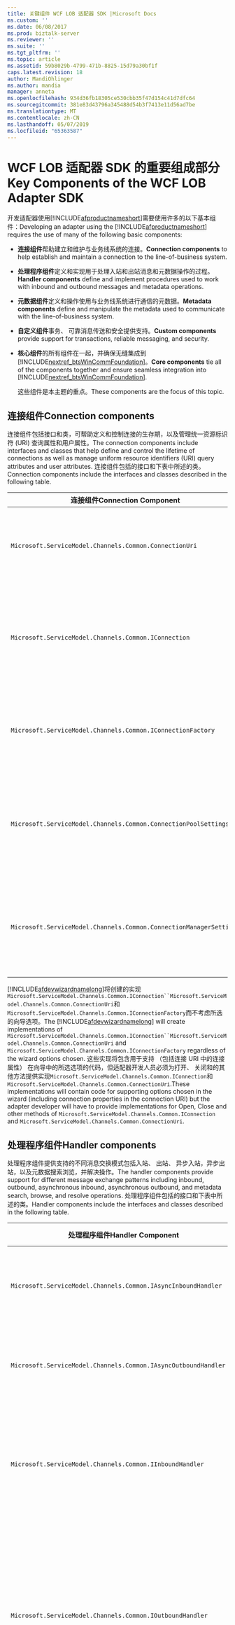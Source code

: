 ```yaml
---
title: 关键组件 WCF LOB 适配器 SDK |Microsoft Docs
ms.custom: ''
ms.date: 06/08/2017
ms.prod: biztalk-server
ms.reviewer: ''
ms.suite: ''
ms.tgt_pltfrm: ''
ms.topic: article
ms.assetid: 59b8029b-4799-471b-8825-15d79a30bf1f
caps.latest.revision: 18
author: MandiOhlinger
ms.author: mandia
manager: anneta
ms.openlocfilehash: 934d36fb18305ce530cbb35f47d154c41d7dfc64
ms.sourcegitcommit: 381e83d43796a345488d54b3f7413e11d56ad7be
ms.translationtype: MT
ms.contentlocale: zh-CN
ms.lasthandoff: 05/07/2019
ms.locfileid: "65363587"
---
```

# <a name="key-components-of-the-wcf-lob-adapter-sdk"></a><span data-ttu-id="2e84c-102">WCF LOB 适配器 SDK 的重要组成部分</span><span class="sxs-lookup"><span data-stu-id="2e84c-102">Key Components of the WCF LOB Adapter SDK</span></span>
<span data-ttu-id="2e84c-103">开发适配器使用[!INCLUDE[afproductnameshort](../../includes/afproductnameshort-md.md)]需要使用许多的以下基本组件：</span><span class="sxs-lookup"><span data-stu-id="2e84c-103">Developing an adapter using the [!INCLUDE[afproductnameshort](../../includes/afproductnameshort-md.md)] requires the use of many of the following basic components:</span></span>  

- <span data-ttu-id="2e84c-104">**连接组件**帮助建立和维护与业务线系统的连接。</span><span class="sxs-lookup"><span data-stu-id="2e84c-104">**Connection components** to help establish and maintain a connection to the line-of-business system.</span></span>  

- <span data-ttu-id="2e84c-105">**处理程序组件**定义和实现用于处理入站和出站消息和元数据操作的过程。</span><span class="sxs-lookup"><span data-stu-id="2e84c-105">**Handler components** define and implement procedures used to work with inbound and outbound messages and metadata operations.</span></span>  

- <span data-ttu-id="2e84c-106">**元数据组件**定义和操作使用与业务线系统进行通信的元数据。</span><span class="sxs-lookup"><span data-stu-id="2e84c-106">**Metadata components** define and manipulate the metadata used to communicate with the line-of-business system.</span></span>  

- <span data-ttu-id="2e84c-107">**自定义组件**事务、 可靠消息传送和安全提供支持。</span><span class="sxs-lookup"><span data-stu-id="2e84c-107">**Custom components** provide support for transactions, reliable messaging, and security.</span></span>  

- <span data-ttu-id="2e84c-108">**核心组件**的所有组件在一起，并确保无缝集成到[!INCLUDE[nextref_btsWinCommFoundation](../../includes/nextref-btswincommfoundation-md.md)]。</span><span class="sxs-lookup"><span data-stu-id="2e84c-108">**Core components** tie all of the components together and ensure seamless integration into [!INCLUDE[nextref_btsWinCommFoundation](../../includes/nextref-btswincommfoundation-md.md)].</span></span>  

  <span data-ttu-id="2e84c-109">这些组件是本主题的重点。</span><span class="sxs-lookup"><span data-stu-id="2e84c-109">These components are the focus of this topic.</span></span>  

## <a name="connection-components"></a><span data-ttu-id="2e84c-110">连接组件</span><span class="sxs-lookup"><span data-stu-id="2e84c-110">Connection components</span></span>  
 <span data-ttu-id="2e84c-111">连接组件包括接口和类，可帮助定义和控制连接的生存期，以及管理统一资源标识符 (URI) 查询属性和用户属性。</span><span class="sxs-lookup"><span data-stu-id="2e84c-111">The connection components include interfaces and classes that help define and control the lifetime of connections as well as manage uniform resource identifiers (URI) query attributes and user attributes.</span></span> <span data-ttu-id="2e84c-112">连接组件包括的接口和下表中所述的类。</span><span class="sxs-lookup"><span data-stu-id="2e84c-112">Connection components include the interfaces and classes described in the following table.</span></span>  

|<span data-ttu-id="2e84c-113">连接组件</span><span class="sxs-lookup"><span data-stu-id="2e84c-113">Connection Component</span></span>|<span data-ttu-id="2e84c-114">必需？</span><span class="sxs-lookup"><span data-stu-id="2e84c-114">Required?</span></span>|<span data-ttu-id="2e84c-115">Description</span><span class="sxs-lookup"><span data-stu-id="2e84c-115">Description</span></span>|  
|---|---|---|  
|`Microsoft.ServiceModel.Channels.Common.ConnectionUri`|<span data-ttu-id="2e84c-116">Required</span><span class="sxs-lookup"><span data-stu-id="2e84c-116">Required</span></span>|<span data-ttu-id="2e84c-117">用于提供生成将会占用您的适配器的用户体验的自定义的 URI 的基类。</span><span class="sxs-lookup"><span data-stu-id="2e84c-117">Base class for providing a customized URI building experience for users who will consume your adapter.</span></span>|  
|`Microsoft.ServiceModel.Channels.Common.IConnection`|<span data-ttu-id="2e84c-118">Required</span><span class="sxs-lookup"><span data-stu-id="2e84c-118">Required</span></span>|<span data-ttu-id="2e84c-119">定义连接行为的接口。</span><span class="sxs-lookup"><span data-stu-id="2e84c-119">Interface that defines the behavior for a connection.</span></span> <span data-ttu-id="2e84c-120">开发人员必须实现此接口可定义与目标系统的连接。</span><span class="sxs-lookup"><span data-stu-id="2e84c-120">Developers must implement this interface to define a connection to the target system.</span></span>|  
|`Microsoft.ServiceModel.Channels.Common.IConnectionFactory`|<span data-ttu-id="2e84c-121">Required</span><span class="sxs-lookup"><span data-stu-id="2e84c-121">Required</span></span>|<span data-ttu-id="2e84c-122">连接工厂的基类。</span><span class="sxs-lookup"><span data-stu-id="2e84c-122">Base class for a connection factory.</span></span> <span data-ttu-id="2e84c-123">定义目标系统的连接工厂时，开发人员将子类。</span><span class="sxs-lookup"><span data-stu-id="2e84c-123">Developers will subclass when defining the connection factory for the target system.</span></span>|  
|`Microsoft.ServiceModel.Channels.Common.ConnectionPoolSettings`|<span data-ttu-id="2e84c-124">可选</span><span class="sxs-lookup"><span data-stu-id="2e84c-124">Optional</span></span>|<span data-ttu-id="2e84c-125">包含用于控制连接池行为的设置。</span><span class="sxs-lookup"><span data-stu-id="2e84c-125">Contains settings that control the behavior of the connection pool.</span></span> <span data-ttu-id="2e84c-126">开发人员可能想要调整这些值根据目标系统的行为。</span><span class="sxs-lookup"><span data-stu-id="2e84c-126">Developers may want to tune these values based on the behavior of the target system.</span></span>|  
|`Microsoft.ServiceModel.Channels.Common.ConnectionManagerSettings`|<span data-ttu-id="2e84c-127">可选</span><span class="sxs-lookup"><span data-stu-id="2e84c-127">Optional</span></span>|<span data-ttu-id="2e84c-128">包含静态控制连接池行为的设置。</span><span class="sxs-lookup"><span data-stu-id="2e84c-128">Contains static settings that control the behavior of the connection pool.</span></span> <span data-ttu-id="2e84c-129">开发人员可能想要优化其目标系统的这些值。</span><span class="sxs-lookup"><span data-stu-id="2e84c-129">Developers may want to tune these values for their target system.</span></span>|  

 <span data-ttu-id="2e84c-130">[!INCLUDE[afdevwizardnamelong](../../includes/afdevwizardnamelong-md.md)]将创建的实现`Microsoft.ServiceModel.Channels.Common.IConnection``Microsoft.ServiceModel.Channels.Common.ConnectionUri`和`Microsoft.ServiceModel.Channels.Common.IConnectionFactory`而不考虑所选的向导选项。</span><span class="sxs-lookup"><span data-stu-id="2e84c-130">The [!INCLUDE[afdevwizardnamelong](../../includes/afdevwizardnamelong-md.md)] will create implementations of `Microsoft.ServiceModel.Channels.Common.IConnection``Microsoft.ServiceModel.Channels.Common.ConnectionUri` and `Microsoft.ServiceModel.Channels.Common.IConnectionFactory` regardless of the wizard options chosen.</span></span> <span data-ttu-id="2e84c-131">这些实现将包含用于支持 （包括连接 URI 中的连接属性） 在向导中的所选选项的代码，但适配器开发人员必须为打开、 关闭和的其他方法提供实现`Microsoft.ServiceModel.Channels.Common.IConnection`和`Microsoft.ServiceModel.Channels.Common.ConnectionUri`.</span><span class="sxs-lookup"><span data-stu-id="2e84c-131">These implementations will contain code for supporting options chosen in the wizard (including connection properties in the connection URI) but the adapter developer will have to provide implementations for Open, Close and other methods of `Microsoft.ServiceModel.Channels.Common.IConnection` and `Microsoft.ServiceModel.Channels.Common.ConnectionUri`.</span></span>  

## <a name="handler-components"></a><span data-ttu-id="2e84c-132">处理程序组件</span><span class="sxs-lookup"><span data-stu-id="2e84c-132">Handler components</span></span>  
 <span data-ttu-id="2e84c-133">处理程序组件提供支持的不同消息交换模式包括入站、 出站、 异步入站，异步出站，以及元数据搜索浏览，并解决操作。</span><span class="sxs-lookup"><span data-stu-id="2e84c-133">The handler components provide support for different message exchange patterns including inbound, outbound, asynchronous inbound, asynchronous outbound, and metadata search, browse, and resolve operations.</span></span> <span data-ttu-id="2e84c-134">处理程序组件包括的接口和下表中所述的类。</span><span class="sxs-lookup"><span data-stu-id="2e84c-134">Handler components include the interfaces and classes described in the following table.</span></span>  

|<span data-ttu-id="2e84c-135">处理程序组件</span><span class="sxs-lookup"><span data-stu-id="2e84c-135">Handler Component</span></span>|<span data-ttu-id="2e84c-136">必需？</span><span class="sxs-lookup"><span data-stu-id="2e84c-136">Required?</span></span>|<span data-ttu-id="2e84c-137">Description</span><span class="sxs-lookup"><span data-stu-id="2e84c-137">Description</span></span>|  
|---|---|---|  
|`Microsoft.ServiceModel.Channels.Common.IAsyncInboundHandler`|<span data-ttu-id="2e84c-138">可选</span><span class="sxs-lookup"><span data-stu-id="2e84c-138">Optional</span></span>|<span data-ttu-id="2e84c-139">用于以异步方式从目标系统接收消息。</span><span class="sxs-lookup"><span data-stu-id="2e84c-139">Used to receive messages asynchronously from the target system.</span></span> <span data-ttu-id="2e84c-140">异步支持是可选的。</span><span class="sxs-lookup"><span data-stu-id="2e84c-140">Asynchronous support is optional.</span></span>|  
|`Microsoft.ServiceModel.Channels.Common.IAsyncOutboundHandler`|<span data-ttu-id="2e84c-141">可选</span><span class="sxs-lookup"><span data-stu-id="2e84c-141">Optional</span></span>|<span data-ttu-id="2e84c-142">用于以异步方式从目标系统发送消息。</span><span class="sxs-lookup"><span data-stu-id="2e84c-142">Used to send messages asynchronously from the target system.</span></span> <span data-ttu-id="2e84c-143">异步支持是可选的。</span><span class="sxs-lookup"><span data-stu-id="2e84c-143">Asynchronous support is optional.</span></span>|  
|`Microsoft.ServiceModel.Channels.Common.IInboundHandler`|<span data-ttu-id="2e84c-144">可选</span><span class="sxs-lookup"><span data-stu-id="2e84c-144">Optional</span></span>|<span data-ttu-id="2e84c-145">用于接收来自目标系统的消息。</span><span class="sxs-lookup"><span data-stu-id="2e84c-145">Used to receive messages from the target system.</span></span> <span data-ttu-id="2e84c-146">如果适配器需要侦听来自目标系统的消息，开发人员应实现此处理程序。</span><span class="sxs-lookup"><span data-stu-id="2e84c-146">Developers should implement this handler if the adapter needs to listen for messages from the target system.</span></span>|  
|`Microsoft.ServiceModel.Channels.Common.IOutboundHandler`|<span data-ttu-id="2e84c-147">可选</span><span class="sxs-lookup"><span data-stu-id="2e84c-147">Optional</span></span>|<span data-ttu-id="2e84c-148">为将消息发送到目标系统提供支持。</span><span class="sxs-lookup"><span data-stu-id="2e84c-148">Provides support for sending messages to the target system.</span></span> <span data-ttu-id="2e84c-149">尽管都是可选的它可实现请求-响应消息模式。</span><span class="sxs-lookup"><span data-stu-id="2e84c-149">While optional, it is required for the request-response message pattern.</span></span> <span data-ttu-id="2e84c-150">此模式，包括 HTTP、 RPC 和许多其他基于最基本的通信技术。</span><span class="sxs-lookup"><span data-stu-id="2e84c-150">Most fundamental communication technologies are based on this pattern including HTTP, RPC, and many others.</span></span>|  
|`Microsoft.ServiceModel.Channels.Common.IMetadataBrowseHandler`|<span data-ttu-id="2e84c-151">可选</span><span class="sxs-lookup"><span data-stu-id="2e84c-151">Optional</span></span>|<span data-ttu-id="2e84c-152">适配器支持元数据浏览时，将执行此处理程序。</span><span class="sxs-lookup"><span data-stu-id="2e84c-152">This handler is implemented when the adapter supports metadata browse.</span></span> <span data-ttu-id="2e84c-153">尽管是可选的开发人员通常会实现此处理程序提供可在目标系统中的操作列表。</span><span class="sxs-lookup"><span data-stu-id="2e84c-153">Though optional, developers will often implement this handler to provide a list of operations available in the target system.</span></span>|  
|`Microsoft.ServiceModel.Channels.Common.IMetadataResolverHandler`|<span data-ttu-id="2e84c-154">可选</span><span class="sxs-lookup"><span data-stu-id="2e84c-154">Optional</span></span>|<span data-ttu-id="2e84c-155">当适配器检索并返回表示特定于系统的逻辑和数据类型在目标系统中的元数据时，必须实现此处理程序。</span><span class="sxs-lookup"><span data-stu-id="2e84c-155">This handler must be implemented when the adapter retrieves and returns metadata from the target system that represents system-specific logic and data types.</span></span> <span data-ttu-id="2e84c-156">可以从实际目标系统检索元数据，或可以创建用于表示在目标系统的功能。</span><span class="sxs-lookup"><span data-stu-id="2e84c-156">Metadata can be retrieved from the actual target system, or it can be created to represent the capabilities of the target system.</span></span> <span data-ttu-id="2e84c-157">例如，FTP 适配器无法创建 GET 和 PUT 操作。</span><span class="sxs-lookup"><span data-stu-id="2e84c-157">For example, an FTP adapter could create GET and PUT operations.</span></span><br /><br /> <span data-ttu-id="2e84c-158">尽管不要求这样做，开发人员通常会实现此处理程序，以提供有关特定操作的信息。</span><span class="sxs-lookup"><span data-stu-id="2e84c-158">While not required, developers will generally implement this handler to provide information about a specific operation.</span></span>|  
|`Microsoft.ServiceModel.Channels.Common.IMetadataSearchHandler`|<span data-ttu-id="2e84c-159">可选</span><span class="sxs-lookup"><span data-stu-id="2e84c-159">Optional</span></span>|<span data-ttu-id="2e84c-160">适配器支持元数据搜索时，将执行此处理程序。</span><span class="sxs-lookup"><span data-stu-id="2e84c-160">This handler is implemented when the adapter supports metadata search.</span></span>|  

 <span data-ttu-id="2e84c-161">[!INCLUDE[afdevwizardnameshort](../../includes/afdevwizardnameshort-md.md)]将创建的实现`Microsoft.ServiceModel.Channels.Common.IAsyncOutboundHandler`， `Microsoft.ServiceModel.Channels.Common.IOutboundHandler`，`Microsoft.ServiceModel.Channels.Common.IInboundHandler`和元数据处理程序基于由开发人员所做的选择。</span><span class="sxs-lookup"><span data-stu-id="2e84c-161">The [!INCLUDE[afdevwizardnameshort](../../includes/afdevwizardnameshort-md.md)] will create implementations of `Microsoft.ServiceModel.Channels.Common.IAsyncOutboundHandler`, `Microsoft.ServiceModel.Channels.Common.IOutboundHandler`, `Microsoft.ServiceModel.Channels.Common.IInboundHandler` and the metadata handlers based on the choices made by the developer.</span></span> <span data-ttu-id="2e84c-162">提供了支持的代码;但是，适配器开发人员将需要提供代码以启动和停止的入站的侦听器和 TODO 注释标记的其他代码。</span><span class="sxs-lookup"><span data-stu-id="2e84c-162">Support code is provided; however, the adapter developer will have to supply code to start and stop the inbound listener and other code marked by TODO comments.</span></span>  

## <a name="metadata-components"></a><span data-ttu-id="2e84c-163">元数据组件</span><span class="sxs-lookup"><span data-stu-id="2e84c-163">Metadata components</span></span>  
<span data-ttu-id="2e84c-164">元数据组件提供支持，用于处理元数据请求和用于描述各种类型和目标应用程序中的操作。</span><span class="sxs-lookup"><span data-stu-id="2e84c-164">The metadata components provide support for handling metadata requests, and for describing types and operations in the target application.</span></span> <span data-ttu-id="2e84c-165">处理程序组件控制元数据请求未处理的方式。</span><span class="sxs-lookup"><span data-stu-id="2e84c-165">The handler components control how metadata requests are dealt with.</span></span> <span data-ttu-id="2e84c-166">元数据组件描述的数据类型和公开目标系统的操作。</span><span class="sxs-lookup"><span data-stu-id="2e84c-166">The metadata components describe the data types and operations exposed by the target system.</span></span>  

 <span data-ttu-id="2e84c-167">元数据组件设计用于保存两种类型的元数据信息： 键入元数据和操作元数据。</span><span class="sxs-lookup"><span data-stu-id="2e84c-167">The metadata components are designed to hold two types of metadata information: type metadata and operation metadata.</span></span>  

- <span data-ttu-id="2e84c-168">*类型元数据*描述可在目标系统中的数据类型并包含类型，其数组属性的名称，如果它是一个数组，并且无论是简单的 XSD 架构类型或复杂类型。</span><span class="sxs-lookup"><span data-stu-id="2e84c-168">*Type metadata* describes the data types that are available in the target system and includes the name of the type, its array properties if it is an array, and whether it is a simple XSD schema type or a complex type.</span></span>  

- <span data-ttu-id="2e84c-169">*操作的元数据*描述了在目标系统中可用的操作。</span><span class="sxs-lookup"><span data-stu-id="2e84c-169">*Operation metadata* describes the operations that are available in the target system.</span></span> <span data-ttu-id="2e84c-170">属性包括返回类型、 参数和操作名称的列表。</span><span class="sxs-lookup"><span data-stu-id="2e84c-170">Properties include a return type, a list of parameters, and operation name.</span></span>  

  <span data-ttu-id="2e84c-171">在适配器中的元数据支持是可选的但建议这样做。</span><span class="sxs-lookup"><span data-stu-id="2e84c-171">Metadata support within an adapter is optional, but recommended.</span></span> <span data-ttu-id="2e84c-172">使用的好处之一[!INCLUDE[afproductnameshort](../../includes/afproductnameshort-md.md)]构建与实现功能与适配器[!INCLUDE[nextref_btsWinCommFoundation](../../includes/nextref-btswincommfoundation-md.md)]服务是公开和绑定到一组动态操作的能力。</span><span class="sxs-lookup"><span data-stu-id="2e84c-172">One of the benefits of using the [!INCLUDE[afproductnameshort](../../includes/afproductnameshort-md.md)] to build an adapter versus implementing functionality as a [!INCLUDE[nextref_btsWinCommFoundation](../../includes/nextref-btswincommfoundation-md.md)] service is the ability to expose and bind to a dynamic set of operations.</span></span>  

> [!NOTE]
>  <span data-ttu-id="2e84c-173">如果需要将公开一组有限的静态方法，则应考虑使用[!INCLUDE[nextref_btsWinCommFoundation](../../includes/nextref-btswincommfoundation-md.md)]。</span><span class="sxs-lookup"><span data-stu-id="2e84c-173">If you need to expose a limited set of static methods, you should consider using the [!INCLUDE[nextref_btsWinCommFoundation](../../includes/nextref-btswincommfoundation-md.md)].</span></span>  

  <span data-ttu-id="2e84c-174">可用于处理组件中，描述，并使用元数据是下表中所述。</span><span class="sxs-lookup"><span data-stu-id="2e84c-174">The components available for handling, describing, and working with metadata are described in the following table.</span></span>  

|<span data-ttu-id="2e84c-175">元数据组件</span><span class="sxs-lookup"><span data-stu-id="2e84c-175">Metadata Component</span></span>|<span data-ttu-id="2e84c-176">Description</span><span class="sxs-lookup"><span data-stu-id="2e84c-176">Description</span></span>|  
|---|---|  
|`Microsoft.ServiceModel.Channels.Common.ComplexQualifiedType`|<span data-ttu-id="2e84c-177">表示复杂的限定的类型的适配器的类。</span><span class="sxs-lookup"><span data-stu-id="2e84c-177">A class representing a complex qualified type for an adapter.</span></span> <span data-ttu-id="2e84c-178">例如，如果目标系统是关系数据库、 表、 行，或用户定义的过程返回的类型所有可能是限定的自定义类型。</span><span class="sxs-lookup"><span data-stu-id="2e84c-178">For example, if the target system is a relational database, a table, row, or user-defined procedure return type might all be custom qualified types.</span></span>|  
|`Microsoft.ServiceModel.Channels.Common.OperationMetadata`|<span data-ttu-id="2e84c-179">用于表示在目标系统的操作元数据的基类。</span><span class="sxs-lookup"><span data-stu-id="2e84c-179">Base class for representing operation metadata for the target system.</span></span> <span data-ttu-id="2e84c-180">例如，你可以子类 OperationMetadata 以包含有关适配器针对关系数据库中的存储过程的信息。</span><span class="sxs-lookup"><span data-stu-id="2e84c-180">For example, you could subclass OperationMetadata to contain information about stored procedures in an adapter targeting a relational database.</span></span>|  
|`Microsoft.ServiceModel.Channels.Common.OperationMetadataTraceRecord`|<span data-ttu-id="2e84c-181">提供了一种方法来捕获到跟踪文件的操作元数据。</span><span class="sxs-lookup"><span data-stu-id="2e84c-181">Provides a way to capture operation metadata to a trace file.</span></span> <span data-ttu-id="2e84c-182">跟踪收集的信息，如唯一 ID，最后一次访问，时间戳，显示名称、 原始名称、 参数和其他详细信息。</span><span class="sxs-lookup"><span data-stu-id="2e84c-182">The trace collects information such as unique ID, last time accessed, timestamp, display name, original name, parameters, and other details.</span></span>|  
|`Microsoft.ServiceModel.Channels.Common.ParameterizedOperationMetadata`|<span data-ttu-id="2e84c-183">提供了一种方法定义的操作，例如参数和返回类型的属性。</span><span class="sxs-lookup"><span data-stu-id="2e84c-183">Provides a way of defining attributes of an operation such as parameters and return type.</span></span>|  
|`Microsoft.ServiceModel.Channels.Common.OperationParameter`|<span data-ttu-id="2e84c-184">描述用于调用目标系统上的操作的参数。</span><span class="sxs-lookup"><span data-stu-id="2e84c-184">Describes a parameter used to invoke an operation on the target system.</span></span> <span data-ttu-id="2e84c-185">属性包括名称、 原始名称、 参数方向和一个标志，指示参数是否为空。</span><span class="sxs-lookup"><span data-stu-id="2e84c-185">Properties include the name, original name, parameter direction, and a flag indicating whether the parameter is empty or not.</span></span>|  
|`Microsoft.ServiceModel.Channels.Common.OperationParameterDirection`|<span data-ttu-id="2e84c-186">描述操作的参数方向的枚举的类型。</span><span class="sxs-lookup"><span data-stu-id="2e84c-186">An enumerated type that describes the direction of a parameter for an operation.</span></span> <span data-ttu-id="2e84c-187">参数可以是入站仅 （中），出站唯一 (Out) 或双向 (InOut)。</span><span class="sxs-lookup"><span data-stu-id="2e84c-187">A parameter can be inbound only (In), outbound only (Out), or bidirectional (InOut).</span></span>|  
|`Microsoft.ServiceModel.Channels.Common.OperationResult`|<span data-ttu-id="2e84c-188">表示一个操作结果。</span><span class="sxs-lookup"><span data-stu-id="2e84c-188">Represents an operation result.</span></span> <span data-ttu-id="2e84c-189">对于返回 void 或为 null 的运算和字符串、 整数或其他值具体取决于该操作可以为 OperationResult.Empty。</span><span class="sxs-lookup"><span data-stu-id="2e84c-189">Can be OperationResult.Empty for operations that return void or null and a string, integer, or other value depending on the operation.</span></span>|  
|`Microsoft.ServiceModel.Channels.Common.QualifiedType`|<span data-ttu-id="2e84c-190">设计为类的基类限定类型属性，用于描述属性的目标系统的类型元数据。</span><span class="sxs-lookup"><span data-stu-id="2e84c-190">Designed to be the base class for qualified type properties and is used to describe properties of type metadata for a target system.</span></span>|  
|`Microsoft.ServiceModel.Channels.Common.QualifiedTypeContainer`|<span data-ttu-id="2e84c-191">为一组相关的限定类型提供容器。</span><span class="sxs-lookup"><span data-stu-id="2e84c-191">Provides a container for a set of related qualified types.</span></span>|  
|`Microsoft.ServiceModel.Channels.Common.SimpleQualifiedType`|<span data-ttu-id="2e84c-192">描述目标系统的类型元数据的属性时该类型直接映射到 W3C XSD 架构类型。</span><span class="sxs-lookup"><span data-stu-id="2e84c-192">Describes the properties of type metadata for a target system when that type maps directly to a W3C XSD schema type.</span></span> <span data-ttu-id="2e84c-193">有关允许类型的列表，请参阅[XmlTypeCode 枚举](https://msdn.microsoft.com/library/system.xml.schema.xmltypecode(v=vs.110).aspx)。</span><span class="sxs-lookup"><span data-stu-id="2e84c-193">For a list of allowable types, see [XmlTypeCode Enumeration](https://msdn.microsoft.com/library/system.xml.schema.xmltypecode(v=vs.110).aspx).</span></span>|  
|`Microsoft.ServiceModel.Channels.Common.TypeMember`|<span data-ttu-id="2e84c-194">提供用于在结构化的类型元数据中定义的简单或复杂的数据成员的方法。</span><span class="sxs-lookup"><span data-stu-id="2e84c-194">Provides a way for defining a simple or complex data member in the structured type metadata.</span></span>|  
|`Microsoft.ServiceModel.Channels.Common.TypeMetadata`|<span data-ttu-id="2e84c-195">用于表示在目标系统的类型元数据的基类。</span><span class="sxs-lookup"><span data-stu-id="2e84c-195">Base class for representing type metadata for the target system.</span></span>|  
|`Microsoft.ServiceModel.Channels.Common.StructuredTypeMetadata`|<span data-ttu-id="2e84c-196">提供了定义包含复杂和/或简单类型成员的数据结构的方式。</span><span class="sxs-lookup"><span data-stu-id="2e84c-196">Provides a way of defining a data structure that contains complex and/or simple type members.</span></span>|  
|`Microsoft.ServiceModel.Channels.Common.TypeMetadataCollection`|<span data-ttu-id="2e84c-197">为一组相关的类型元数据提供容器。</span><span class="sxs-lookup"><span data-stu-id="2e84c-197">Provides a container for a set of related type metadata.</span></span>|  
|`Microsoft.ServiceModel.Channels.Common.TypeMetadataTraceRecord`|<span data-ttu-id="2e84c-198">提供了一种方法来捕获到跟踪文件的类型元数据。</span><span class="sxs-lookup"><span data-stu-id="2e84c-198">Provides a way to capture type metadata to a trace file.</span></span> <span data-ttu-id="2e84c-199">在跟踪中收集信息，如唯一 ID，上次访问时间，时间戳和其他详细信息。</span><span class="sxs-lookup"><span data-stu-id="2e84c-199">The trace collects information such as unique ID, last time accessed, timestamp, and other details.</span></span>|  

## <a name="custom-components"></a><span data-ttu-id="2e84c-200">自定义组件</span><span class="sxs-lookup"><span data-stu-id="2e84c-200">Custom Components</span></span>  
 <span data-ttu-id="2e84c-201">自定义组件提供支持事务、 安全性、 可靠消息传递和其他功能的高度依赖目标系统。</span><span class="sxs-lookup"><span data-stu-id="2e84c-201">Custom components provide support for transactions, security, reliable messaging and other features that are highly dependent on the target system.</span></span> <span data-ttu-id="2e84c-202">作为适配器开发人员使用[!INCLUDE[afproductnameshort](../../includes/afproductnameshort-md.md)]，将需要了解目标系统的功能，并确定你想要支持它们的范围。</span><span class="sxs-lookup"><span data-stu-id="2e84c-202">As an adapter developer using the [!INCLUDE[afproductnameshort](../../includes/afproductnameshort-md.md)], you will need to understand the capabilities of the target system and determine the extent to which you want to support them.</span></span>  

## <a name="core-components"></a><span data-ttu-id="2e84c-203">核心组件</span><span class="sxs-lookup"><span data-stu-id="2e84c-203">Core Components</span></span>  
 <span data-ttu-id="2e84c-204">核心组件提供了一组基类，这些类和接口使适配器插入[!INCLUDE[nextref_btsWinCommFoundation](../../includes/nextref-btswincommfoundation-md.md)]。</span><span class="sxs-lookup"><span data-stu-id="2e84c-204">Core components provide a set of base classes and interfaces that enable the adapter to be plugged into [!INCLUDE[nextref_btsWinCommFoundation](../../includes/nextref-btswincommfoundation-md.md)].</span></span> <span data-ttu-id="2e84c-205">下表所述的核心组件。</span><span class="sxs-lookup"><span data-stu-id="2e84c-205">The core components are described in the following table.</span></span>  


|                     <span data-ttu-id="2e84c-206">核心组件</span><span class="sxs-lookup"><span data-stu-id="2e84c-206">Core Component</span></span>                      | <span data-ttu-id="2e84c-207">必需？</span><span class="sxs-lookup"><span data-stu-id="2e84c-207">Required?</span></span> |                                                                                                                                                                                          <span data-ttu-id="2e84c-208">Description</span><span class="sxs-lookup"><span data-stu-id="2e84c-208">Description</span></span>                                                                                                                                                                                          |
|---------------------------------------------------------|-----------|-----------------------------------------------------------------------------------------------------------------------------------------------------------------------------------------------------------------------------------------------------------------------------------------------------------------------------------------------------------------------------------------------|
|    `Microsoft.ServiceModel.Channels.Common.Adapter`     | <span data-ttu-id="2e84c-209">Required</span><span class="sxs-lookup"><span data-stu-id="2e84c-209">Required</span></span>  |                                                      <span data-ttu-id="2e84c-210">编写使用的适配器的基类[!INCLUDE[afproductnameshort](../../includes/afproductnameshort-md.md)]。</span><span class="sxs-lookup"><span data-stu-id="2e84c-210">The base class of an adapter written using the [!INCLUDE[afproductnameshort](../../includes/afproductnameshort-md.md)].</span></span> <span data-ttu-id="2e84c-211">它负责与交互[!INCLUDE[nextref_btsWinCommFoundation](../../includes/nextref-btswincommfoundation-md.md)]通道体系结构</span><span class="sxs-lookup"><span data-stu-id="2e84c-211">It is responsible for interacting with the [!INCLUDE[nextref_btsWinCommFoundation](../../includes/nextref-btswincommfoundation-md.md)] channel architecture</span></span>                                                      |
| `Microsoft.ServiceModel.Channels.Common.AdapterBinding` | <span data-ttu-id="2e84c-212">Required</span><span class="sxs-lookup"><span data-stu-id="2e84c-212">Required</span></span>  | <span data-ttu-id="2e84c-213">包含控制包括连接池的适配器的各种设置的设置的类 (`Microsoft.ServiceModel.Channels.Common.ConnectionPoolSettings`)，缓存 (`Microsoft.ServiceModel.Channels.Common.CacheSettings`)，元数据 (`Microsoft.ServiceModel.Channels.Common.MetadataSettings`)，和消息传送 (`Microsoft.ServiceModel.Channels.Common.MessagingSettings`)。</span><span class="sxs-lookup"><span data-stu-id="2e84c-213">Class that contains settings that control various settings for the adapter including the connection pool (`Microsoft.ServiceModel.Channels.Common.ConnectionPoolSettings`), cache (`Microsoft.ServiceModel.Channels.Common.CacheSettings`), metadata (`Microsoft.ServiceModel.Channels.Common.MetadataSettings`), and messaging (`Microsoft.ServiceModel.Channels.Common.MessagingSettings`).</span></span> |

 <span data-ttu-id="2e84c-214">通过 WCF 绑定公开自定义适配器。</span><span class="sxs-lookup"><span data-stu-id="2e84c-214">Custom adapters are exposed through WCF bindings.</span></span> <span data-ttu-id="2e84c-215">有关详细信息，请参阅 WCF 文档，网址[ http://go.microsoft.com/fwlink/?LinkId=100308 ](http://go.microsoft.com/fwlink/?LinkId=100308)。</span><span class="sxs-lookup"><span data-stu-id="2e84c-215">For more information, see the WCF documentation at [http://go.microsoft.com/fwlink/?LinkId=100308](http://go.microsoft.com/fwlink/?LinkId=100308).</span></span>  

 <span data-ttu-id="2e84c-216">[!INCLUDE[afdevwizardnameshort](../../includes/afdevwizardnameshort-md.md)]创建的实现`Microsoft.ServiceModel.Channels.Common.Adapter`， `Microsoft.ServiceModel.Channels.Common.AdapterBinding`， `System.ServiceModel.Configuration.StandardBindingElement`，和`System.ServiceModel.Configuration.StandardBindingCollectionElement`公开为 WCF 配置系统的适配器绑定。</span><span class="sxs-lookup"><span data-stu-id="2e84c-216">The [!INCLUDE[afdevwizardnameshort](../../includes/afdevwizardnameshort-md.md)] create implementations of `Microsoft.ServiceModel.Channels.Common.Adapter`, `Microsoft.ServiceModel.Channels.Common.AdapterBinding`, `System.ServiceModel.Configuration.StandardBindingElement`, and `System.ServiceModel.Configuration.StandardBindingCollectionElement` to expose the adapter binding to the WCF configuration system.</span></span> <span data-ttu-id="2e84c-217">[!INCLUDE[afdevwizardnameshort](../../includes/afdevwizardnameshort-md.md)]还将生成的实现`System.ServiceModel.Configuration.BindingElementExtensionElement`若要启用`Microsoft.ServiceModel.Channels.Common.Adapter`要在从计算机或应用程序配置文件的 WCF 自定义绑定中使用。</span><span class="sxs-lookup"><span data-stu-id="2e84c-217">The [!INCLUDE[afdevwizardnameshort](../../includes/afdevwizardnameshort-md.md)] will also generate an implementation of `System.ServiceModel.Configuration.BindingElementExtensionElement` to enable `Microsoft.ServiceModel.Channels.Common.Adapter` to be used within a WCF custom binding from a computer or application configuration file.</span></span>  

 <span data-ttu-id="2e84c-218">有关 StandardBindingElement、 StandardBindingCollectionElement 和 BindingElementExtensionElement 的详细信息，请参阅 WCF 文档。</span><span class="sxs-lookup"><span data-stu-id="2e84c-218">For more information about StandardBindingElement, StandardBindingCollectionElement, and BindingElementExtensionElement, see the WCF documentation.</span></span>  

 <span data-ttu-id="2e84c-219">有关配置适配器编写的详细信息[!INCLUDE[afproductnameshort](../../includes/afproductnameshort-md.md)]，请参阅[部署适配器使用 WCF LOB 适配器 SDK](../../adapters-and-accelerators/wcf-lob-adapter-sdk/deploy-an-adapter-using-the-wcf-lob-adapter-sdk.md)。</span><span class="sxs-lookup"><span data-stu-id="2e84c-219">For more information about configuring an adapter written with the [!INCLUDE[afproductnameshort](../../includes/afproductnameshort-md.md)], see [Deploy an adapter using the WCF LOB adapter SDK](../../adapters-and-accelerators/wcf-lob-adapter-sdk/deploy-an-adapter-using-the-wcf-lob-adapter-sdk.md).</span></span>  

## <a name="see-also"></a><span data-ttu-id="2e84c-220">请参阅</span><span class="sxs-lookup"><span data-stu-id="2e84c-220">See Also</span></span>  
 [<span data-ttu-id="2e84c-221">了解 LOB 系统与 WCF LOB 适配器 SDK</span><span class="sxs-lookup"><span data-stu-id="2e84c-221">Understand the LOB system with the WCF LOB Adapter SDK</span></span>](../../adapters-and-accelerators/wcf-lob-adapter-sdk/understand-the-lob-system-with-the-wcf-lob-adapter-sdk.md)